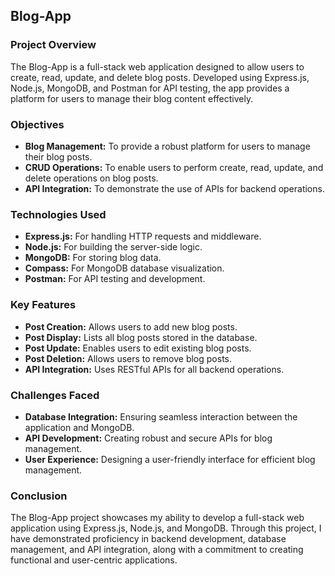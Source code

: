 ## Blog-App

### Project Overview
The Blog-App is a full-stack web application designed to allow users to create, read, update, and delete blog posts. Developed using Express.js, Node.js, MongoDB, and Postman for API testing, the app provides a platform for users to manage their blog content effectively.

### Objectives
- **Blog Management:** To provide a robust platform for users to manage their blog posts.
- **CRUD Operations:** To enable users to perform create, read, update, and delete operations on blog posts.
- **API Integration:** To demonstrate the use of APIs for backend operations.

### Technologies Used
- **Express.js:** For handling HTTP requests and middleware.
- **Node.js:** For building the server-side logic.
- **MongoDB:** For storing blog data.
- **Compass:** For MongoDB database visualization.
- **Postman:** For API testing and development.

### Key Features
- **Post Creation:** Allows users to add new blog posts.
- **Post Display:** Lists all blog posts stored in the database.
- **Post Update:** Enables users to edit existing blog posts.
- **Post Deletion:** Allows users to remove blog posts.
- **API Integration:** Uses RESTful APIs for all backend operations.

### Challenges Faced
- **Database Integration:** Ensuring seamless interaction between the application and MongoDB.
- **API Development:** Creating robust and secure APIs for blog management.
- **User Experience:** Designing a user-friendly interface for efficient blog management.

### Conclusion
The Blog-App project showcases my ability to develop a full-stack web application using Express.js, Node.js, and MongoDB. Through this project, I have demonstrated proficiency in backend development, database management, and API integration, along with a commitment to creating functional and user-centric applications.

